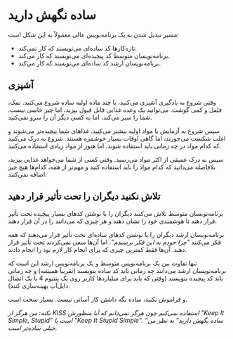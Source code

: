 # ساده نگهش دارید

مسیر تبدیل شدن به یک برنامه‌نویس عالی معمولاً به این شکل است:

* تازه‌کارها کد ساده‌ای می‌نویسند که کار نمی‌کند.
* برنامه‌نویسان متوسط کد پیچیده‌ای می‌نویسند که کار می‌کند.
* برنامه‌نویسان ارشد کد ساده‌ای می‌نویسند که کار می‌کند.

## آشپزی

وقتی شروع به یادگیری آشپزی می‌کنید، با چند ماده اولیه ساده شروع می‌کنید. نمک، فلفل و کمی گوشت. می‌توانید یک وعده غذایی قابل قبول بپزید، اما چیز خاصی نیست. شما را سیر می‌کند، اما به کسی دیگر آن را سرو نمی‌کنید.

سپس شروع به آزمایش با مواد اولیه بیشتر می‌کنید. غذاهای شما پیچیده‌تر می‌شوند و اغلب شکست می‌خورند، اما گاهی اوقات بسیار خوشمزه هستند. شروع به درک می‌کنید که کدام مواد در چه زمانی باید استفاده شوند. اما هنوز از مواد زیادی استفاده می‌کنید.

سپس به درک عمیقی از اکثر مواد می‌رسید. وقتی کسی از شما می‌خواهد غذایی بپزید، بلافاصله می‌دانید که کدام مواد را باید استفاده کنید و مهم‌تر از همه، کدام‌ها هیچ چیز اضافه نمی‌کنند.

## تلاش نکنید دیگران را تحت تأثیر قرار دهید

برنامه‌نویسان متوسط تلاش می‌کنند دیگران را با نوشتن کدهای بسیار پیچیده تحت تأثیر قرار دهند تا هوشمندی خود را نشان دهند و هر چیزی که می‌دانند را در آن قرار دهند.

برنامه‌نویسان ارشد دیگران را با نوشتن کدهای ساده‌ای تحت تأثیر قرار می‌دهند که همه فکر می‌کنند _"چرا خودم به این فکر نرسیدم"_. اما آن‌ها سعی نمی‌کردند تحت تأثیر قرار دهند. آن‌ها فقط کمترین چیزی که برای انجام کار لازم بود را انجام دادند.

تنها تفاوت بین یک برنامه‌نویس متوسط و یک برنامه‌نویس ارشد این است که برنامه‌نویسان ارشد می‌دانند چه زمانی باید کد ساده بنویسند (تقریباً همیشه) و چه زمانی باید کد پیچیده بنویسند (وقتی که باید برای میلیاردها کاربر روی یک پنتیوم 4 با یک اتصال دایل‌آپ بهینه‌سازی کنند).

و فراموش نکنید، ساده نگه داشتن کار آسانی نیست. بسیار سخت است.

_نکته: من هرگز از KISS استفاده نمی‌کنم چون هرگز نمی‌دانم که آیا منظورش "Keep It Simple, Stupid" است یا "Keep It Stupid Simple". "ساده نگهش دارید" به نظر من خیلی ساده‌تر است._